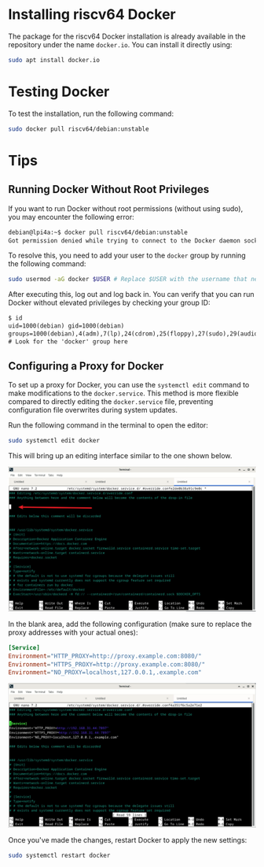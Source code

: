 # Installing riscv64 Docker

The package for the riscv64 Docker installation is already available in the repository under the name `docker.io`. You can install it directly using:

```bash
sudo apt install docker.io
``` 

# Testing Docker

To test the installation, run the following command:

```bash
sudo docker pull riscv64/debian:unstable
```

# Tips

## Running Docker Without Root Privileges

If you want to run Docker without root permissions (without using sudo), you may encounter the following error:

```bash
debian@lpi4a:~$ docker pull riscv64/debian:unstable
Got permission denied while trying to connect to the Docker daemon socket at unix:///var/run/docker.sock: Post "http://%2Fvar%2Frun%2Fdocker.sock/v1.24/images/create?fromImage=riscv64%2Fdebian&tag=unstable": dial unix /var/run/docker.sock: connect: permission denied
```

To resolve this, you need to add your user to the `docker` group by running the following command:

```bash
sudo usermod -aG docker $USER # Replace $USER with the username that needs to run Docker without root permission
```

After executing this, log out and log back in. You can verify that you can run Docker without elevated privileges by checking your group ID:

```
$ id
uid=1000(debian) gid=1000(debian) groups=1000(debian),4(adm),7(lp),24(cdrom),25(floppy),27(sudo),29(audio),30(dip),44(video),46(plugdev),105(netdev),106(bluetooth),112(docker),996(input) # Look for the 'docker' group here
```

## Configuring a Proxy for Docker

To set up a proxy for Docker, you can use the `systemctl edit` command to make modifications to the `docker.service`. This method is more flexible compared to directly editing the `docker.service` file, preventing configuration file overwrites during system updates.

Run the following command in the terminal to open the editor:

```bash
sudo systemctl edit docker
```

This will bring up an editing interface similar to the one shown below.

![Editing Interface](images/docker-edit-service-overlay.png)

In the blank area, add the following configuration (make sure to replace the proxy addresses with your actual ones):

```toml
[Service]
Environment="HTTP_PROXY=http://proxy.example.com:8080/"
Environment="HTTPS_PROXY=http://proxy.example.com:8080/"
Environment="NO_PROXY=localhost,127.0.0.1,.example.com"
```

![Completed Configuration](images/docker-edit-service-overlay-done.png)

Once you've made the changes, restart Docker to apply the new settings:

```bash
sudo systemctl restart docker
```